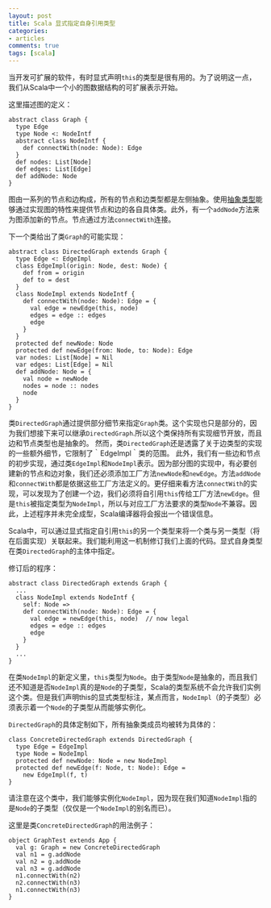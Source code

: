 ```yaml
---
layout: post
title: Scala 显式指定自身引用类型
categories:
- articles
comments: true
tags: [scala]
---
```


当开发可扩展的软件，有时显式声明`this`的类型是很有用的。为了说明这一点，我们从Scala中一个小的图数据结构的可扩展表示开始。

这里描述图的定义：

    abstract class Graph {
      type Edge
      type Node <: NodeIntf
      abstract class NodeIntf {
        def connectWith(node: Node): Edge
      }
      def nodes: List[Node]
      def edges: List[Edge]
      def addNode: Node
    }

图由一系列的节点和边构成，所有的节点和边类型都是左侧抽象。使用[抽象类型](abstract-types.html)能够通过实现图的特性来提供节点和边的各自具体类。此外，有一个`addNode`方法来为图添加新的节点。节点通过方法`connectWith`连接。

下一个类给出了类`Graph`的可能实现：

    abstract class DirectedGraph extends Graph {
      type Edge <: EdgeImpl
      class EdgeImpl(origin: Node, dest: Node) {
        def from = origin
        def to = dest
      }
      class NodeImpl extends NodeIntf {
        def connectWith(node: Node): Edge = {
          val edge = newEdge(this, node)
          edges = edge :: edges
          edge
        }
      }
      protected def newNode: Node
      protected def newEdge(from: Node, to: Node): Edge
      var nodes: List[Node] = Nil
      var edges: List[Edge] = Nil
      def addNode: Node = {
        val node = newNode
        nodes = node :: nodes
        node
      }
    }

类`DirectedGraph`通过提供部分细节来指定`Graph`类。这个实现也只是部分的，因为我们想接下来可以继承`DirectedGraph`.所以这个类保持所有实现细节开放，而且边和节点类型也是抽象的。
然而，类`DirectedGraph`还是透露了关于边类型的实现的一些额外细节，它限制了｀EdgeImpl｀类的范围。
此外，我们有一些边和节点的初步实现，通过类`EdgeImpl`和`NodeImpl`表示。因为部分图的实现中，有必要创建新的节点和边对象，我们还必须添加工厂方法`newNode`和`newEdge`。方法`addNode`和`connectWith`都是依据这些工厂方法定义的。更仔细来看方法`connectWith`的实现，可以发现为了创建一个边，我们必须将自引用`this`传给工厂方法`newEdge`。但是`this`被指定类型为`NodeImpl`，所以与对应工厂方法要求的类型`Node`不兼容。因此，上述程序并未完全成型，Scala编译器将会报出一个错误信息。

Scala中，可以通过显式指定自引用`this`的另一个类型来将一个类与另一类型（将在后面实现）关联起来。我们能利用这一机制修订我们上面的代码。显式自身类型在类`DirectedGraph`的主体中指定。

修订后的程序：

    abstract class DirectedGraph extends Graph {
      ...
      class NodeImpl extends NodeIntf {
        self: Node =>
        def connectWith(node: Node): Edge = {
          val edge = newEdge(this, node)  // now legal
          edges = edge :: edges
          edge
        }
      }
      ...
    }

在类`NodeImpl`的新定义里，`this`类型为`Node`。由于类型`Node`是抽象的，而且我们还不知道是否`NodeImpl`真的是`Node`的子类型，Scala的类型系统不会允许我们实例这个类。但是我们声明this的显式类型标注，某点而言，`NodeImpl`（的子类型）必须表示着一个`Node`的子类型从而能够实例化。

`DirectedGraph`的具体定制如下，所有抽象类成员均被转为具体的：

    class ConcreteDirectedGraph extends DirectedGraph {
      type Edge = EdgeImpl
      type Node = NodeImpl
      protected def newNode: Node = new NodeImpl
      protected def newEdge(f: Node, t: Node): Edge =
        new EdgeImpl(f, t)
    }

请注意在这个类中，我们能够实例化`NodeImpl`，因为现在我们知道`NodeImpl`指的是`Node`的子类型（仅仅是一个`NodeImpl`的别名而已）。

这里是类`ConcreteDirectedGraph`的用法例子：

    object GraphTest extends App {
      val g: Graph = new ConcreteDirectedGraph
      val n1 = g.addNode
      val n2 = g.addNode
      val n3 = g.addNode
      n1.connectWith(n2)
      n2.connectWith(n3)
      n1.connectWith(n3)
    }

